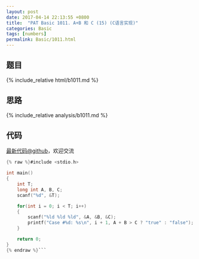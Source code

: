 ```yaml
---
layout: post
date: 2017-04-14 22:13:55 +0800
title:  "PAT Basic 1011. A+B 和 C (15) (C语言实现)"
categories: Basic
tags: [numbers]
permalink: Basic/1011.html
---
```


## 题目

{% include_relative html/b1011.md %}

## 思路

{% include_relative analysis/b1011.md %}
## 代码

[最新代码@github](https://github.com/OliverLew/PAT/blob/master/PATBasic/1011.c)，欢迎交流
```c
{% raw %}#include <stdio.h>

int main()
{
    int T;
    long int A, B, C;
    scanf("%d", &T);

    for(int i = 0; i < T; i++)
    {
        scanf("%ld %ld %ld", &A, &B, &C);
        printf("Case #%d: %s\n", i + 1, A + B > C ? "true" : "false");
    }

    return 0;
}
{% endraw %}```